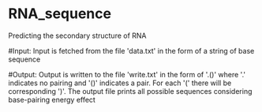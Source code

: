 # RNA_sequence
Predicting the secondary structure of RNA

#Input:
Input is fetched from the file 'data.txt' in the form of a string of base sequence

#Output:
Output is written to the file 'write.txt' in the form of '.()' where '.' indicates no pairing and '()' indicates a pair. For each '(' there will be corresponding ')'. The output file prints all possible sequences considering base-pairing energy effect

